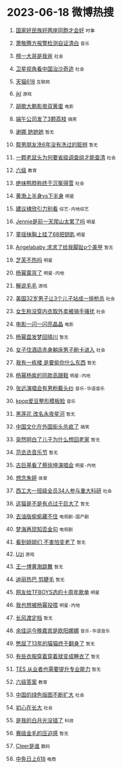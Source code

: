 # 2023-06-18 微博热搜 
1. [国家好民族好两岸同胞才会好](https://m.weibo.cn/search?containerid=100103type%3D1%26t%3D10%26q%3D%23%E5%9B%BD%E5%AE%B6%E5%A5%BD%E6%B0%91%E6%97%8F%E5%A5%BD%E4%B8%A4%E5%B2%B8%E5%90%8C%E8%83%9E%E6%89%8D%E4%BC%9A%E5%A5%BD%23&stream_entry_id=51&isnewpage=1&extparam=seat%3D1%26pos%3D0%26c_type%3D51%26filter_type%3Drealtimehot%26stream_entry_id%3D51%26dgr%3D0%26cate%3D10103%26display_time%3D1687019287%26pre_seqid%3D168701928701103267623&luicode=10000011&lfid=106003type%3D25%26t%3D3%26disable_hot%3D1%26filter_type%3Drealtimehot) `时事` 

2. [萧敬腾方报警检测自证清白](https://m.weibo.cn/search?containerid=100103type%3D1%26t%3D10%26q%3D%23%E8%90%A7%E6%95%AC%E8%85%BE%E6%96%B9%E6%8A%A5%E8%AD%A6%E6%A3%80%E6%B5%8B%E8%87%AA%E8%AF%81%E6%B8%85%E7%99%BD%23&stream_entry_id=31&isnewpage=1&extparam=seat%3D1%26pos%3D0%26realpos%3D1%26filter_type%3Drealtimehot%26band_rank%3D1%26lcate%3D5001%26c_type%3D31%26q%3D%2523%25E8%2590%25A7%25E6%2595%25AC%25E8%2585%25BE%25E6%2596%25B9%25E6%258A%25A5%25E8%25AD%25A6%25E6%25A3%2580%25E6%25B5%258B%25E8%2587%25AA%25E8%25AF%2581%25E6%25B8%2585%25E7%2599%25BD%2523%26flag%3D2%26dgr%3D0%26cate%3D5001%26stream_entry_id%3D31%26display_time%3D1687019287%26pre_seqid%3D168701928701103267623&luicode=10000011&lfid=106003type%3D25%26t%3D3%26disable_hot%3D1%26filter_type%3Drealtimehot) `音乐` 

3. [榜一大哥是我爸](https://m.weibo.cn/search?containerid=100103type%3D1%26t%3D10%26q%3D%23%E6%A6%9C%E4%B8%80%E5%A4%A7%E5%93%A5%E6%98%AF%E6%88%91%E7%88%B8%23&stream_entry_id=31&isnewpage=1&extparam=seat%3D1%26pos%3D1%26realpos%3D2%26filter_type%3Drealtimehot%26band_rank%3D2%26lcate%3D5001%26c_type%3D31%26q%3D%2523%25E6%25A6%259C%25E4%25B8%2580%25E5%25A4%25A7%25E5%2593%25A5%25E6%2598%25AF%25E6%2588%2591%25E7%2588%25B8%2523%26flag%3D2%26dgr%3D0%26cate%3D5001%26stream_entry_id%3D31%26display_time%3D1687019287%26pre_seqid%3D168701928701103267623&luicode=10000011&lfid=106003type%3D25%26t%3D3%26disable_hot%3D1%26filter_type%3Drealtimehot) `社会` 

4. [卫星视角看中国治沙奇迹](https://m.weibo.cn/search?containerid=100103type%3D1%26t%3D10%26q%3D%23%E5%8D%AB%E6%98%9F%E8%A7%86%E8%A7%92%E7%9C%8B%E4%B8%AD%E5%9B%BD%E6%B2%BB%E6%B2%99%E5%A5%87%E8%BF%B9%23&stream_entry_id=31&isnewpage=1&extparam=seat%3D1%26pos%3D2%26realpos%3D3%26filter_type%3Drealtimehot%26band_rank%3D3%26lcate%3D5001%26c_type%3D31%26q%3D%2523%25E5%258D%25AB%25E6%2598%259F%25E8%25A7%2586%25E8%25A7%2592%25E7%259C%258B%25E4%25B8%25AD%25E5%259B%25BD%25E6%25B2%25BB%25E6%25B2%2599%25E5%25A5%2587%25E8%25BF%25B9%2523%26flag%3D1%26dgr%3D0%26cate%3D5001%26stream_entry_id%3D31%26display_time%3D1687019287%26pre_seqid%3D168701928701103267623&luicode=10000011&lfid=106003type%3D25%26t%3D3%26disable_hot%3D1%26filter_type%3Drealtimehot) `社会` 

5. [天猫618](https://m.weibo.cn/search?containerid=100103type%3D1%26t%3D10%26q%3D%23%E5%A4%A9%E7%8C%AB618%23&stream_entry_id=31&isnewpage=1&extparam=seat%3D1%26pos%3D3%26filter_type%3Drealtimehot%26band_rank%3D4%26lcate%3D5001%26dgr%3D0%26is_ad_pos%3D1%26c_type%3D31%26topic_ad%3D1%26q%3D%2523%25E5%25A4%25A9%25E7%258C%25AB618%2523%26stream_entry_id%3D31%26cate%3D5001%26adid%3D193060%26display_time%3D1687019287%26pre_seqid%3D168701928701103267623&luicode=10000011&lfid=106003type%3D25%26t%3D3%26disable_hot%3D1%26filter_type%3Drealtimehot) `互联网` 

6. [jkl](https://m.weibo.cn/search?containerid=100103type%3D1%26t%3D10%26q%3Djkl&stream_entry_id=31&isnewpage=1&extparam=seat%3D1%26pos%3D4%26realpos%3D4%26filter_type%3Drealtimehot%26band_rank%3D4%26lcate%3D5001%26c_type%3D31%26q%3Djkl%26flag%3D1%26dgr%3D0%26cate%3D5001%26stream_entry_id%3D31%26display_time%3D1687019287%26pre_seqid%3D168701928701103267623&luicode=10000011&lfid=106003type%3D25%26t%3D3%26disable_hot%3D1%26filter_type%3Drealtimehot) `游戏` 

7. [胡歌大鹏影帝双黄蛋](https://m.weibo.cn/search?containerid=100103type%3D1%26t%3D10%26q%3D%23%E8%83%A1%E6%AD%8C%E5%A4%A7%E9%B9%8F%E5%BD%B1%E5%B8%9D%E5%8F%8C%E9%BB%84%E8%9B%8B%23&stream_entry_id=31&isnewpage=1&extparam=seat%3D1%26pos%3D5%26realpos%3D5%26filter_type%3Drealtimehot%26band_rank%3D5%26lcate%3D5001%26c_type%3D31%26q%3D%2523%25E8%2583%25A1%25E6%25AD%258C%25E5%25A4%25A7%25E9%25B9%258F%25E5%25BD%25B1%25E5%25B8%259D%25E5%258F%258C%25E9%25BB%2584%25E8%259B%258B%2523%26flag%3D0%26dgr%3D0%26cate%3D5001%26stream_entry_id%3D31%26display_time%3D1687019287%26pre_seqid%3D168701928701103267623&luicode=10000011&lfid=106003type%3D25%26t%3D3%26disable_hot%3D1%26filter_type%3Drealtimehot) `电影` 

8. [端午公司发了3颗荔枝](https://m.weibo.cn/search?containerid=100103type%3D1%26t%3D10%26q%3D%23%E7%AB%AF%E5%8D%88%E5%85%AC%E5%8F%B8%E5%8F%91%E4%BA%863%E9%A2%97%E8%8D%94%E6%9E%9D%23&stream_entry_id=31&isnewpage=1&extparam=seat%3D1%26pos%3D6%26realpos%3D6%26filter_type%3Drealtimehot%26band_rank%3D6%26lcate%3D5001%26c_type%3D31%26q%3D%2523%25E7%25AB%25AF%25E5%258D%2588%25E5%2585%25AC%25E5%258F%25B8%25E5%258F%2591%25E4%25BA%25863%25E9%25A2%2597%25E8%258D%2594%25E6%259E%259D%2523%26flag%3D2%26dgr%3D0%26cate%3D5001%26stream_entry_id%3D31%26display_time%3D1687019287%26pre_seqid%3D168701928701103267623&luicode=10000011&lfid=106003type%3D25%26t%3D3%26disable_hot%3D1%26filter_type%3Drealtimehot) `搞笑` 

9. [谢娜 她她她](https://m.weibo.cn/search?containerid=100103type%3D1%26t%3D10%26q%3D%E8%B0%A2%E5%A8%9C+%E5%A5%B9%E5%A5%B9%E5%A5%B9&stream_entry_id=31&isnewpage=1&extparam=seat%3D1%26pos%3D7%26realpos%3D7%26filter_type%3Drealtimehot%26band_rank%3D7%26lcate%3D5001%26c_type%3D31%26q%3D%25E8%25B0%25A2%25E5%25A8%259C%2520%25E5%25A5%25B9%25E5%25A5%25B9%25E5%25A5%25B9%26flag%3D0%26dgr%3D0%26cate%3D5001%26stream_entry_id%3D31%26display_time%3D1687019287%26pre_seqid%3D168701928701103267623&luicode=10000011&lfid=106003type%3D25%26t%3D3%26disable_hot%3D1%26filter_type%3Drealtimehot) `暂无` 

10. [帮男朋友洗6年没有洗过的脏辫](https://m.weibo.cn/search?containerid=100103type%3D1%26t%3D10%26q%3D%E5%B8%AE%E7%94%B7%E6%9C%8B%E5%8F%8B%E6%B4%976%E5%B9%B4%E6%B2%A1%E6%9C%89%E6%B4%97%E8%BF%87%E7%9A%84%E8%84%8F%E8%BE%AB&stream_entry_id=31&isnewpage=1&extparam=seat%3D1%26pos%3D8%26realpos%3D8%26filter_type%3Drealtimehot%26band_rank%3D8%26lcate%3D5001%26c_type%3D31%26q%3D%25E5%25B8%25AE%25E7%2594%25B7%25E6%259C%258B%25E5%258F%258B%25E6%25B4%25976%25E5%25B9%25B4%25E6%25B2%25A1%25E6%259C%2589%25E6%25B4%2597%25E8%25BF%2587%25E7%259A%2584%25E8%2584%258F%25E8%25BE%25AB%26flag%3D0%26dgr%3D0%26cate%3D5001%26stream_entry_id%3D31%26display_time%3D1687019287%26pre_seqid%3D168701928701103267623&luicode=10000011&lfid=106003type%3D25%26t%3D3%26disable_hot%3D1%26filter_type%3Drealtimehot) `暂无` 

11. [一颗老鼠头为何要省级调查组才能查清](https://m.weibo.cn/search?containerid=100103type%3D1%26t%3D10%26q%3D%23%E4%B8%80%E9%A2%97%E8%80%81%E9%BC%A0%E5%A4%B4%E4%B8%BA%E4%BD%95%E8%A6%81%E7%9C%81%E7%BA%A7%E8%B0%83%E6%9F%A5%E7%BB%84%E6%89%8D%E8%83%BD%E6%9F%A5%E6%B8%85%23&stream_entry_id=31&isnewpage=1&extparam=seat%3D1%26pos%3D9%26realpos%3D9%26filter_type%3Drealtimehot%26band_rank%3D9%26lcate%3D5001%26c_type%3D31%26q%3D%2523%25E4%25B8%2580%25E9%25A2%2597%25E8%2580%2581%25E9%25BC%25A0%25E5%25A4%25B4%25E4%25B8%25BA%25E4%25BD%2595%25E8%25A6%2581%25E7%259C%2581%25E7%25BA%25A7%25E8%25B0%2583%25E6%259F%25A5%25E7%25BB%2584%25E6%2589%258D%25E8%2583%25BD%25E6%259F%25A5%25E6%25B8%2585%2523%26flag%3D0%26dgr%3D0%26cate%3D5001%26stream_entry_id%3D31%26display_time%3D1687019287%26pre_seqid%3D168701928701103267623&luicode=10000011&lfid=106003type%3D25%26t%3D3%26disable_hot%3D1%26filter_type%3Drealtimehot) `社会` 

12. [六级](https://m.weibo.cn/search?containerid=100103type%3D1%26t%3D10%26q%3D%E5%85%AD%E7%BA%A7&stream_entry_id=31&isnewpage=1&extparam=seat%3D1%26pos%3D10%26realpos%3D10%26filter_type%3Drealtimehot%26band_rank%3D10%26lcate%3D5001%26c_type%3D31%26q%3D%25E5%2585%25AD%25E7%25BA%25A7%26flag%3D16%26dgr%3D0%26cate%3D5001%26stream_entry_id%3D31%26display_time%3D1687019287%26pre_seqid%3D168701928701103267623&luicode=10000011&lfid=106003type%3D25%26t%3D3%26disable_hot%3D1%26filter_type%3Drealtimehot) `教育` 

13. [绝味鸭脖称终于沉冤得雪](https://m.weibo.cn/search?containerid=100103type%3D1%26t%3D10%26q%3D%23%E7%BB%9D%E5%91%B3%E9%B8%AD%E8%84%96%E7%A7%B0%E7%BB%88%E4%BA%8E%E6%B2%89%E5%86%A4%E5%BE%97%E9%9B%AA%23&stream_entry_id=31&isnewpage=1&extparam=seat%3D1%26pos%3D11%26realpos%3D11%26filter_type%3Drealtimehot%26band_rank%3D11%26lcate%3D5001%26c_type%3D31%26q%3D%2523%25E7%25BB%259D%25E5%2591%25B3%25E9%25B8%25AD%25E8%2584%2596%25E7%25A7%25B0%25E7%25BB%2588%25E4%25BA%258E%25E6%25B2%2589%25E5%2586%25A4%25E5%25BE%2597%25E9%259B%25AA%2523%26flag%3D0%26dgr%3D0%26cate%3D5001%26stream_entry_id%3D31%26display_time%3D1687019287%26pre_seqid%3D168701928701103267623&luicode=10000011&lfid=106003type%3D25%26t%3D3%26disable_hot%3D1%26filter_type%3Drealtimehot) `社会` 

14. [黄渤上半身vs下半身](https://m.weibo.cn/search?containerid=100103type%3D1%26t%3D10%26q%3D%23%E9%BB%84%E6%B8%A4%E4%B8%8A%E5%8D%8A%E8%BA%ABvs%E4%B8%8B%E5%8D%8A%E8%BA%AB%23&stream_entry_id=31&isnewpage=1&extparam=seat%3D1%26pos%3D12%26realpos%3D12%26filter_type%3Drealtimehot%26band_rank%3D12%26lcate%3D5001%26c_type%3D31%26q%3D%2523%25E9%25BB%2584%25E6%25B8%25A4%25E4%25B8%258A%25E5%258D%258A%25E8%25BA%25ABvs%25E4%25B8%258B%25E5%258D%258A%25E8%25BA%25AB%2523%26flag%3D0%26dgr%3D0%26cate%3D5001%26stream_entry_id%3D31%26display_time%3D1687019287%26pre_seqid%3D168701928701103267623&luicode=10000011&lfid=106003type%3D25%26t%3D3%26disable_hot%3D1%26filter_type%3Drealtimehot) `明星` 

15. [建议棣欣引力别看](https://m.weibo.cn/search?containerid=100103type%3D1%26t%3D10%26q%3D%23%E5%BB%BA%E8%AE%AE%E6%A3%A3%E6%AC%A3%E5%BC%95%E5%8A%9B%E5%88%AB%E7%9C%8B%23&stream_entry_id=31&isnewpage=1&extparam=seat%3D1%26pos%3D13%26realpos%3D13%26filter_type%3Drealtimehot%26band_rank%3D13%26lcate%3D5001%26c_type%3D31%26q%3D%2523%25E5%25BB%25BA%25E8%25AE%25AE%25E6%25A3%25A3%25E6%25AC%25A3%25E5%25BC%2595%25E5%258A%259B%25E5%2588%25AB%25E7%259C%258B%2523%26flag%3D0%26dgr%3D0%26cate%3D5001%26stream_entry_id%3D31%26display_time%3D1687019287%26pre_seqid%3D168701928701103267623&luicode=10000011&lfid=106003type%3D25%26t%3D3%26disable_hot%3D1%26filter_type%3Drealtimehot) `综艺-内地综艺` 

16. [Jennie是前一天爬山太累了吗](https://m.weibo.cn/search?containerid=100103type%3D1%26t%3D10%26q%3D%23Jennie%E6%98%AF%E5%89%8D%E4%B8%80%E5%A4%A9%E7%88%AC%E5%B1%B1%E5%A4%AA%E7%B4%AF%E4%BA%86%E5%90%97%23&stream_entry_id=31&isnewpage=1&extparam=seat%3D1%26pos%3D14%26realpos%3D14%26filter_type%3Drealtimehot%26band_rank%3D14%26lcate%3D5001%26c_type%3D31%26q%3D%2523Jennie%25E6%2598%25AF%25E5%2589%258D%25E4%25B8%2580%25E5%25A4%25A9%25E7%2588%25AC%25E5%25B1%25B1%25E5%25A4%25AA%25E7%25B4%25AF%25E4%25BA%2586%25E5%2590%2597%2523%26flag%3D0%26dgr%3D0%26cate%3D5001%26stream_entry_id%3D31%26display_time%3D1687019287%26pre_seqid%3D168701928701103267623&luicode=10000011&lfid=106003type%3D25%26t%3D3%26disable_hot%3D1%26filter_type%3Drealtimehot) `明星` 

17. [童瑶抹胸上挂了68把钥匙](https://m.weibo.cn/search?containerid=100103type%3D1%26t%3D10%26q%3D%23%E7%AB%A5%E7%91%B6%E6%8A%B9%E8%83%B8%E4%B8%8A%E6%8C%82%E4%BA%8668%E6%8A%8A%E9%92%A5%E5%8C%99%23&stream_entry_id=31&isnewpage=1&extparam=seat%3D1%26pos%3D15%26realpos%3D15%26filter_type%3Drealtimehot%26band_rank%3D15%26lcate%3D5001%26c_type%3D31%26q%3D%2523%25E7%25AB%25A5%25E7%2591%25B6%25E6%258A%25B9%25E8%2583%25B8%25E4%25B8%258A%25E6%258C%2582%25E4%25BA%258668%25E6%258A%258A%25E9%2592%25A5%25E5%258C%2599%2523%26flag%3D0%26dgr%3D0%26cate%3D5001%26stream_entry_id%3D31%26display_time%3D1687019287%26pre_seqid%3D168701928701103267623&luicode=10000011&lfid=106003type%3D25%26t%3D3%26disable_hot%3D1%26filter_type%3Drealtimehot) `明星` 

18. [Angelababy 求求了给我脚趾p个美甲](https://m.weibo.cn/search?containerid=100103type%3D1%26t%3D10%26q%3DAngelababy+%E6%B1%82%E6%B1%82%E4%BA%86%E7%BB%99%E6%88%91%E8%84%9A%E8%B6%BEp%E4%B8%AA%E7%BE%8E%E7%94%B2&stream_entry_id=31&isnewpage=1&extparam=seat%3D1%26pos%3D16%26realpos%3D16%26filter_type%3Drealtimehot%26band_rank%3D16%26lcate%3D5001%26c_type%3D31%26q%3DAngelababy%2520%25E6%25B1%2582%25E6%25B1%2582%25E4%25BA%2586%25E7%25BB%2599%25E6%2588%2591%25E8%2584%259A%25E8%25B6%25BEp%25E4%25B8%25AA%25E7%25BE%258E%25E7%2594%25B2%26flag%3D0%26dgr%3D0%26cate%3D5001%26stream_entry_id%3D31%26display_time%3D1687019287%26pre_seqid%3D168701928701103267623&luicode=10000011&lfid=106003type%3D25%26t%3D3%26disable_hot%3D1%26filter_type%3Drealtimehot) `暂无` 

19. [芝芙不热吗](https://m.weibo.cn/search?containerid=100103type%3D1%26t%3D10%26q%3D%23%E8%8A%9D%E8%8A%99%E4%B8%8D%E7%83%AD%E5%90%97%23&stream_entry_id=31&isnewpage=1&extparam=seat%3D1%26pos%3D17%26realpos%3D17%26filter_type%3Drealtimehot%26band_rank%3D17%26lcate%3D5001%26c_type%3D31%26q%3D%2523%25E8%258A%259D%25E8%258A%2599%25E4%25B8%258D%25E7%2583%25AD%25E5%2590%2597%2523%26flag%3D1%26dgr%3D0%26cate%3D5001%26stream_entry_id%3D31%26display_time%3D1687019287%26pre_seqid%3D168701928701103267623&luicode=10000011&lfid=106003type%3D25%26t%3D3%26disable_hot%3D1%26filter_type%3Drealtimehot) `明星` 

20. [杨幂露背了](https://m.weibo.cn/search?containerid=100103type%3D1%26t%3D10%26q%3D%23%E6%9D%A8%E5%B9%82%E9%9C%B2%E8%83%8C%E4%BA%86%23&stream_entry_id=31&isnewpage=1&extparam=seat%3D1%26pos%3D18%26realpos%3D18%26filter_type%3Drealtimehot%26band_rank%3D18%26lcate%3D5001%26c_type%3D31%26q%3D%2523%25E6%259D%25A8%25E5%25B9%2582%25E9%259C%25B2%25E8%2583%258C%25E4%25BA%2586%2523%26flag%3D0%26dgr%3D0%26cate%3D5001%26stream_entry_id%3D31%26display_time%3D1687019287%26pre_seqid%3D168701928701103267623&luicode=10000011&lfid=106003type%3D25%26t%3D3%26disable_hot%3D1%26filter_type%3Drealtimehot) `明星-内地` 

21. [解说毛毛](https://m.weibo.cn/search?containerid=100103type%3D1%26t%3D10%26q%3D%E8%A7%A3%E8%AF%B4%E6%AF%9B%E6%AF%9B&stream_entry_id=31&isnewpage=1&extparam=seat%3D1%26pos%3D19%26realpos%3D19%26filter_type%3Drealtimehot%26band_rank%3D19%26lcate%3D5001%26c_type%3D31%26q%3D%25E8%25A7%25A3%25E8%25AF%25B4%25E6%25AF%259B%25E6%25AF%259B%26flag%3D0%26dgr%3D0%26cate%3D5001%26stream_entry_id%3D31%26display_time%3D1687019287%26pre_seqid%3D168701928701103267623&luicode=10000011&lfid=106003type%3D25%26t%3D3%26disable_hot%3D1%26filter_type%3Drealtimehot) `游戏` 

22. [美国32岁男子让3个儿子站成一排枪杀](https://m.weibo.cn/search?containerid=100103type%3D1%26t%3D10%26q%3D%23%E7%BE%8E%E5%9B%BD32%E5%B2%81%E7%94%B7%E5%AD%90%E8%AE%A93%E4%B8%AA%E5%84%BF%E5%AD%90%E7%AB%99%E6%88%90%E4%B8%80%E6%8E%92%E6%9E%AA%E6%9D%80%23&stream_entry_id=31&isnewpage=1&extparam=seat%3D1%26pos%3D20%26realpos%3D20%26filter_type%3Drealtimehot%26band_rank%3D20%26lcate%3D5001%26c_type%3D31%26q%3D%2523%25E7%25BE%258E%25E5%259B%25BD32%25E5%25B2%2581%25E7%2594%25B7%25E5%25AD%2590%25E8%25AE%25A93%25E4%25B8%25AA%25E5%2584%25BF%25E5%25AD%2590%25E7%25AB%2599%25E6%2588%2590%25E4%25B8%2580%25E6%258E%2592%25E6%259E%25AA%25E6%259D%2580%2523%26flag%3D0%26dgr%3D0%26cate%3D5001%26stream_entry_id%3D31%26display_time%3D1687019287%26pre_seqid%3D168701928701103267623&luicode=10000011&lfid=106003type%3D25%26t%3D3%26disable_hot%3D1%26filter_type%3Drealtimehot) `社会` 

23. [女生称没穿内衣取外卖被骑手骚扰](https://m.weibo.cn/search?containerid=100103type%3D1%26t%3D10%26q%3D%23%E5%A5%B3%E7%94%9F%E7%A7%B0%E6%B2%A1%E7%A9%BF%E5%86%85%E8%A1%A3%E5%8F%96%E5%A4%96%E5%8D%96%E8%A2%AB%E9%AA%91%E6%89%8B%E9%AA%9A%E6%89%B0%23&stream_entry_id=31&isnewpage=1&extparam=seat%3D1%26pos%3D21%26realpos%3D21%26filter_type%3Drealtimehot%26band_rank%3D21%26lcate%3D5001%26c_type%3D31%26q%3D%2523%25E5%25A5%25B3%25E7%2594%259F%25E7%25A7%25B0%25E6%25B2%25A1%25E7%25A9%25BF%25E5%2586%2585%25E8%25A1%25A3%25E5%258F%2596%25E5%25A4%2596%25E5%258D%2596%25E8%25A2%25AB%25E9%25AA%2591%25E6%2589%258B%25E9%25AA%259A%25E6%2589%25B0%2523%26flag%3D0%26dgr%3D0%26cate%3D5001%26stream_entry_id%3D31%26display_time%3D1687019287%26pre_seqid%3D168701928701103267623&luicode=10000011&lfid=106003type%3D25%26t%3D3%26disable_hot%3D1%26filter_type%3Drealtimehot) `社会` 

24. [电影一闪一闪亮晶晶](https://m.weibo.cn/search?containerid=100103type%3D1%26t%3D10%26q%3D%23%E7%94%B5%E5%BD%B1%E4%B8%80%E9%97%AA%E4%B8%80%E9%97%AA%E4%BA%AE%E6%99%B6%E6%99%B6%23&stream_entry_id=31&isnewpage=1&extparam=seat%3D1%26pos%3D22%26realpos%3D22%26filter_type%3Drealtimehot%26band_rank%3D22%26lcate%3D5001%26c_type%3D31%26q%3D%2523%25E7%2594%25B5%25E5%25BD%25B1%25E4%25B8%2580%25E9%2597%25AA%25E4%25B8%2580%25E9%2597%25AA%25E4%25BA%25AE%25E6%2599%25B6%25E6%2599%25B6%2523%26flag%3D1%26dgr%3D0%26cate%3D5001%26stream_entry_id%3D31%26display_time%3D1687019287%26pre_seqid%3D168701928701103267623&luicode=10000011&lfid=106003type%3D25%26t%3D3%26disable_hot%3D1%26filter_type%3Drealtimehot) `电影` 

25. [杨幂盘发梦回晴川](https://m.weibo.cn/search?containerid=100103type%3D1%26t%3D10%26q%3D%E6%9D%A8%E5%B9%82%E7%9B%98%E5%8F%91%E6%A2%A6%E5%9B%9E%E6%99%B4%E5%B7%9D&stream_entry_id=31&isnewpage=1&extparam=seat%3D1%26pos%3D23%26realpos%3D23%26filter_type%3Drealtimehot%26band_rank%3D23%26lcate%3D5001%26c_type%3D31%26q%3D%25E6%259D%25A8%25E5%25B9%2582%25E7%259B%2598%25E5%258F%2591%25E6%25A2%25A6%25E5%259B%259E%25E6%2599%25B4%25E5%25B7%259D%26flag%3D0%26dgr%3D0%26cate%3D5001%26stream_entry_id%3D31%26display_time%3D1687019287%26pre_seqid%3D168701928701103267623&luicode=10000011&lfid=106003type%3D25%26t%3D3%26disable_hot%3D1%26filter_type%3Drealtimehot) `暂无` 

26. [女子住酒店赤身躺床男子刷卡进入](https://m.weibo.cn/search?containerid=100103type%3D1%26t%3D10%26q%3D%23%E5%A5%B3%E5%AD%90%E4%BD%8F%E9%85%92%E5%BA%97%E8%B5%A4%E8%BA%AB%E8%BA%BA%E5%BA%8A%E7%94%B7%E5%AD%90%E5%88%B7%E5%8D%A1%E8%BF%9B%E5%85%A5%23&stream_entry_id=31&isnewpage=1&extparam=seat%3D1%26pos%3D24%26realpos%3D24%26filter_type%3Drealtimehot%26band_rank%3D24%26lcate%3D5001%26c_type%3D31%26q%3D%2523%25E5%25A5%25B3%25E5%25AD%2590%25E4%25BD%258F%25E9%2585%2592%25E5%25BA%2597%25E8%25B5%25A4%25E8%25BA%25AB%25E8%25BA%25BA%25E5%25BA%258A%25E7%2594%25B7%25E5%25AD%2590%25E5%2588%25B7%25E5%258D%25A1%25E8%25BF%259B%25E5%2585%25A5%2523%26flag%3D0%26dgr%3D0%26cate%3D5001%26stream_entry_id%3D31%26display_time%3D1687019287%26pre_seqid%3D168701928701103267623&luicode=10000011&lfid=106003type%3D25%26t%3D3%26disable_hot%3D1%26filter_type%3Drealtimehot) `社会` 

27. [我有一栋楼 是要偷你什么东西](https://m.weibo.cn/search?containerid=100103type%3D1%26t%3D10%26q%3D%E6%88%91%E6%9C%89%E4%B8%80%E6%A0%8B%E6%A5%BC+%E6%98%AF%E8%A6%81%E5%81%B7%E4%BD%A0%E4%BB%80%E4%B9%88%E4%B8%9C%E8%A5%BF&stream_entry_id=31&isnewpage=1&extparam=seat%3D1%26pos%3D25%26realpos%3D25%26filter_type%3Drealtimehot%26band_rank%3D25%26lcate%3D5001%26c_type%3D31%26q%3D%25E6%2588%2591%25E6%259C%2589%25E4%25B8%2580%25E6%25A0%258B%25E6%25A5%25BC%2520%25E6%2598%25AF%25E8%25A6%2581%25E5%2581%25B7%25E4%25BD%25A0%25E4%25BB%2580%25E4%25B9%2588%25E4%25B8%259C%25E8%25A5%25BF%26flag%3D0%26dgr%3D0%26cate%3D5001%26stream_entry_id%3D31%26display_time%3D1687019287%26pre_seqid%3D168701928701103267623&luicode=10000011&lfid=106003type%3D25%26t%3D3%26disable_hot%3D1%26filter_type%3Drealtimehot) `暂无` 

28. [杨幂杨紫的同款高跟鞋](https://m.weibo.cn/search?containerid=100103type%3D1%26t%3D10%26q%3D%23%E6%9D%A8%E5%B9%82%E6%9D%A8%E7%B4%AB%E7%9A%84%E5%90%8C%E6%AC%BE%E9%AB%98%E8%B7%9F%E9%9E%8B%23&stream_entry_id=31&isnewpage=1&extparam=seat%3D1%26pos%3D26%26realpos%3D26%26filter_type%3Drealtimehot%26band_rank%3D26%26lcate%3D5001%26c_type%3D31%26q%3D%2523%25E6%259D%25A8%25E5%25B9%2582%25E6%259D%25A8%25E7%25B4%25AB%25E7%259A%2584%25E5%2590%258C%25E6%25AC%25BE%25E9%25AB%2598%25E8%25B7%259F%25E9%259E%258B%2523%26flag%3D1%26dgr%3D0%26cate%3D5001%26stream_entry_id%3D31%26display_time%3D1687019287%26pre_seqid%3D168701928701103267623&luicode=10000011&lfid=106003type%3D25%26t%3D3%26disable_hot%3D1%26filter_type%3Drealtimehot) `明星-内地` 

29. [张远演唱会有男粉戴头纱](https://m.weibo.cn/search?containerid=100103type%3D1%26t%3D10%26q%3D%23%E5%BC%A0%E8%BF%9C%E6%BC%94%E5%94%B1%E4%BC%9A%E6%9C%89%E7%94%B7%E7%B2%89%E6%88%B4%E5%A4%B4%E7%BA%B1%23&stream_entry_id=31&isnewpage=1&extparam=seat%3D1%26pos%3D27%26realpos%3D27%26filter_type%3Drealtimehot%26band_rank%3D27%26lcate%3D5001%26c_type%3D31%26q%3D%2523%25E5%25BC%25A0%25E8%25BF%259C%25E6%25BC%2594%25E5%2594%25B1%25E4%25BC%259A%25E6%259C%2589%25E7%2594%25B7%25E7%25B2%2589%25E6%2588%25B4%25E5%25A4%25B4%25E7%25BA%25B1%2523%26flag%3D1%26dgr%3D0%26cate%3D5001%26stream_entry_id%3D31%26display_time%3D1687019287%26pre_seqid%3D168701928701103267623&luicode=10000011&lfid=106003type%3D25%26t%3D3%26disable_hot%3D1%26filter_type%3Drealtimehot) `音乐-华语音乐` 

30. [kpop爱豆整形模板脸](https://m.weibo.cn/search?containerid=100103type%3D1%26t%3D10%26q%3D%23kpop%E7%88%B1%E8%B1%86%E6%95%B4%E5%BD%A2%E6%A8%A1%E6%9D%BF%E8%84%B8%23&stream_entry_id=31&isnewpage=1&extparam=seat%3D1%26pos%3D28%26realpos%3D28%26filter_type%3Drealtimehot%26band_rank%3D28%26lcate%3D5001%26c_type%3D31%26q%3D%2523kpop%25E7%2588%25B1%25E8%25B1%2586%25E6%2595%25B4%25E5%25BD%25A2%25E6%25A8%25A1%25E6%259D%25BF%25E8%2584%25B8%2523%26flag%3D1%26dgr%3D0%26cate%3D5001%26stream_entry_id%3D31%26display_time%3D1687019287%26pre_seqid%3D168701928701103267623&luicode=10000011&lfid=106003type%3D25%26t%3D3%26disable_hot%3D1%26filter_type%3Drealtimehot) `音乐` 

31. [黑莲花 改名永夜星河](https://m.weibo.cn/search?containerid=100103type%3D1%26t%3D10%26q%3D%E9%BB%91%E8%8E%B2%E8%8A%B1+%E6%94%B9%E5%90%8D%E6%B0%B8%E5%A4%9C%E6%98%9F%E6%B2%B3&stream_entry_id=31&isnewpage=1&extparam=seat%3D1%26pos%3D29%26realpos%3D29%26filter_type%3Drealtimehot%26band_rank%3D29%26lcate%3D5001%26c_type%3D31%26q%3D%25E9%25BB%2591%25E8%258E%25B2%25E8%258A%25B1%2520%25E6%2594%25B9%25E5%2590%258D%25E6%25B0%25B8%25E5%25A4%259C%25E6%2598%259F%25E6%25B2%25B3%26flag%3D0%26dgr%3D0%26cate%3D5001%26stream_entry_id%3D31%26display_time%3D1687019287%26pre_seqid%3D168701928701103267623&luicode=10000011&lfid=106003type%3D25%26t%3D3%26disable_hot%3D1%26filter_type%3Drealtimehot) `暂无` 

32. [中国文化在外国街头杀疯了](https://m.weibo.cn/search?containerid=100103type%3D1%26t%3D10%26q%3D%23%E4%B8%AD%E5%9B%BD%E6%96%87%E5%8C%96%E5%9C%A8%E5%A4%96%E5%9B%BD%E8%A1%97%E5%A4%B4%E6%9D%80%E7%96%AF%E4%BA%86%23&stream_entry_id=31&isnewpage=1&extparam=seat%3D1%26pos%3D30%26realpos%3D30%26filter_type%3Drealtimehot%26band_rank%3D30%26lcate%3D5001%26c_type%3D31%26q%3D%2523%25E4%25B8%25AD%25E5%259B%25BD%25E6%2596%2587%25E5%258C%2596%25E5%259C%25A8%25E5%25A4%2596%25E5%259B%25BD%25E8%25A1%2597%25E5%25A4%25B4%25E6%259D%2580%25E7%2596%25AF%25E4%25BA%2586%2523%26flag%3D0%26dgr%3D0%26cate%3D5001%26stream_entry_id%3D31%26display_time%3D1687019287%26pre_seqid%3D168701928701103267623&luicode=10000011&lfid=106003type%3D25%26t%3D3%26disable_hot%3D1%26filter_type%3Drealtimehot) `搞笑` 

33. [突然明白了儿子为什么想回老家](https://m.weibo.cn/search?containerid=100103type%3D1%26t%3D10%26q%3D%E7%AA%81%E7%84%B6%E6%98%8E%E7%99%BD%E4%BA%86%E5%84%BF%E5%AD%90%E4%B8%BA%E4%BB%80%E4%B9%88%E6%83%B3%E5%9B%9E%E8%80%81%E5%AE%B6&stream_entry_id=31&isnewpage=1&extparam=seat%3D1%26pos%3D31%26realpos%3D31%26filter_type%3Drealtimehot%26band_rank%3D31%26lcate%3D5001%26c_type%3D31%26q%3D%25E7%25AA%2581%25E7%2584%25B6%25E6%2598%258E%25E7%2599%25BD%25E4%25BA%2586%25E5%2584%25BF%25E5%25AD%2590%25E4%25B8%25BA%25E4%25BB%2580%25E4%25B9%2588%25E6%2583%25B3%25E5%259B%259E%25E8%2580%2581%25E5%25AE%25B6%26flag%3D1%26dgr%3D0%26cate%3D5001%26stream_entry_id%3D31%26display_time%3D1687019287%26pre_seqid%3D168701928701103267623&luicode=10000011&lfid=106003type%3D25%26t%3D3%26disable_hot%3D1%26filter_type%3Drealtimehot) `暂无` 

34. [范丞丞音乐节](https://m.weibo.cn/search?containerid=100103type%3D1%26t%3D10%26q%3D%E8%8C%83%E4%B8%9E%E4%B8%9E%E9%9F%B3%E4%B9%90%E8%8A%82&stream_entry_id=31&isnewpage=1&extparam=seat%3D1%26pos%3D32%26realpos%3D32%26filter_type%3Drealtimehot%26band_rank%3D32%26lcate%3D5001%26c_type%3D31%26q%3D%25E8%258C%2583%25E4%25B8%259E%25E4%25B8%259E%25E9%259F%25B3%25E4%25B9%2590%25E8%258A%2582%26flag%3D0%26dgr%3D0%26cate%3D5001%26stream_entry_id%3D31%26display_time%3D1687019287%26pre_seqid%3D168701928701103267623&luicode=10000011&lfid=106003type%3D25%26t%3D3%26disable_hot%3D1%26filter_type%3Drealtimehot) `暂无` 

35. [古巨基看了蔡徐坤演唱会](https://m.weibo.cn/search?containerid=100103type%3D1%26t%3D10%26q%3D%23%E5%8F%A4%E5%B7%A8%E5%9F%BA%E7%9C%8B%E4%BA%86%E8%94%A1%E5%BE%90%E5%9D%A4%E6%BC%94%E5%94%B1%E4%BC%9A%23&stream_entry_id=31&isnewpage=1&extparam=seat%3D1%26pos%3D33%26realpos%3D33%26filter_type%3Drealtimehot%26band_rank%3D33%26lcate%3D5001%26c_type%3D31%26q%3D%2523%25E5%258F%25A4%25E5%25B7%25A8%25E5%259F%25BA%25E7%259C%258B%25E4%25BA%2586%25E8%2594%25A1%25E5%25BE%2590%25E5%259D%25A4%25E6%25BC%2594%25E5%2594%25B1%25E4%25BC%259A%2523%26flag%3D0%26dgr%3D0%26cate%3D5001%26stream_entry_id%3D31%26display_time%3D1687019287%26pre_seqid%3D168701928701103267623&luicode=10000011&lfid=106003type%3D25%26t%3D3%26disable_hot%3D1%26filter_type%3Drealtimehot) `明星-内地` 

36. [想念朱婷](https://m.weibo.cn/search?containerid=100103type%3D1%26t%3D10%26q%3D%E6%83%B3%E5%BF%B5%E6%9C%B1%E5%A9%B7&stream_entry_id=31&isnewpage=1&extparam=seat%3D1%26pos%3D34%26realpos%3D34%26filter_type%3Drealtimehot%26band_rank%3D34%26lcate%3D5001%26c_type%3D31%26q%3D%25E6%2583%25B3%25E5%25BF%25B5%25E6%259C%25B1%25E5%25A9%25B7%26flag%3D1%26dgr%3D0%26cate%3D5001%26stream_entry_id%3D31%26display_time%3D1687019287%26pre_seqid%3D168701928701103267623&luicode=10000011&lfid=106003type%3D25%26t%3D3%26disable_hot%3D1%26filter_type%3Drealtimehot) `体育` 

37. [西工大一班级全员34人参与重大科研](https://m.weibo.cn/search?containerid=100103type%3D1%26t%3D10%26q%3D%23%E8%A5%BF%E5%B7%A5%E5%A4%A7%E4%B8%80%E7%8F%AD%E7%BA%A7%E5%85%A8%E5%91%9834%E4%BA%BA%E5%8F%82%E4%B8%8E%E9%87%8D%E5%A4%A7%E7%A7%91%E7%A0%94%23&stream_entry_id=31&isnewpage=1&extparam=seat%3D1%26pos%3D35%26realpos%3D35%26filter_type%3Drealtimehot%26band_rank%3D35%26lcate%3D5001%26c_type%3D31%26q%3D%2523%25E8%25A5%25BF%25E5%25B7%25A5%25E5%25A4%25A7%25E4%25B8%2580%25E7%258F%25AD%25E7%25BA%25A7%25E5%2585%25A8%25E5%2591%259834%25E4%25BA%25BA%25E5%258F%2582%25E4%25B8%258E%25E9%2587%258D%25E5%25A4%25A7%25E7%25A7%2591%25E7%25A0%2594%2523%26flag%3D1%26dgr%3D0%26cate%3D5001%26stream_entry_id%3D31%26display_time%3D1687019287%26pre_seqid%3D168701928701103267623&luicode=10000011&lfid=106003type%3D25%26t%3D3%26disable_hot%3D1%26filter_type%3Drealtimehot) `社会` 

38. [这猫是不是有点过于巨大了](https://m.weibo.cn/search?containerid=100103type%3D1%26t%3D10%26q%3D%E8%BF%99%E7%8C%AB%E6%98%AF%E4%B8%8D%E6%98%AF%E6%9C%89%E7%82%B9%E8%BF%87%E4%BA%8E%E5%B7%A8%E5%A4%A7%E4%BA%86&stream_entry_id=31&isnewpage=1&extparam=seat%3D1%26pos%3D36%26realpos%3D36%26filter_type%3Drealtimehot%26band_rank%3D36%26lcate%3D5001%26c_type%3D31%26q%3D%25E8%25BF%2599%25E7%258C%25AB%25E6%2598%25AF%25E4%25B8%258D%25E6%2598%25AF%25E6%259C%2589%25E7%2582%25B9%25E8%25BF%2587%25E4%25BA%258E%25E5%25B7%25A8%25E5%25A4%25A7%25E4%25BA%2586%26flag%3D1%26dgr%3D0%26cate%3D5001%26stream_entry_id%3D31%26display_time%3D1687019287%26pre_seqid%3D168701928701103267623&luicode=10000011&lfid=106003type%3D25%26t%3D3%26disable_hot%3D1%26filter_type%3Drealtimehot) `暂无` 

39. [去油版偷偷藏不住](https://m.weibo.cn/search?containerid=100103type%3D1%26t%3D10%26q%3D%23%E5%8E%BB%E6%B2%B9%E7%89%88%E5%81%B7%E5%81%B7%E8%97%8F%E4%B8%8D%E4%BD%8F%23&stream_entry_id=31&isnewpage=1&extparam=seat%3D1%26pos%3D37%26realpos%3D37%26filter_type%3Drealtimehot%26band_rank%3D37%26lcate%3D5001%26c_type%3D31%26q%3D%2523%25E5%258E%25BB%25E6%25B2%25B9%25E7%2589%2588%25E5%2581%25B7%25E5%2581%25B7%25E8%2597%258F%25E4%25B8%258D%25E4%25BD%258F%2523%26flag%3D0%26dgr%3D0%26cate%3D5001%26stream_entry_id%3D31%26display_time%3D1687019287%26pre_seqid%3D168701928701103267623&luicode=10000011&lfid=106003type%3D25%26t%3D3%26disable_hot%3D1%26filter_type%3Drealtimehot) `电视剧-国产剧` 

40. [梦海再现知否金句](https://m.weibo.cn/search?containerid=100103type%3D1%26t%3D10%26q%3D%23%E6%A2%A6%E6%B5%B7%E5%86%8D%E7%8E%B0%E7%9F%A5%E5%90%A6%E9%87%91%E5%8F%A5%23&stream_entry_id=31&isnewpage=1&extparam=seat%3D1%26pos%3D38%26realpos%3D38%26filter_type%3Drealtimehot%26band_rank%3D38%26lcate%3D5001%26c_type%3D31%26q%3D%2523%25E6%25A2%25A6%25E6%25B5%25B7%25E5%2586%258D%25E7%258E%25B0%25E7%259F%25A5%25E5%2590%25A6%25E9%2587%2591%25E5%258F%25A5%2523%26flag%3D0%26dgr%3D0%26cate%3D5001%26stream_entry_id%3D31%26display_time%3D1687019287%26pre_seqid%3D168701928701103267623&luicode=10000011&lfid=106003type%3D25%26t%3D3%26disable_hot%3D1%26filter_type%3Drealtimehot) `电视剧` 

41. [看到姐姐们 不害怕变老了](https://m.weibo.cn/search?containerid=100103type%3D1%26t%3D10%26q%3D%E7%9C%8B%E5%88%B0%E5%A7%90%E5%A7%90%E4%BB%AC+%E4%B8%8D%E5%AE%B3%E6%80%95%E5%8F%98%E8%80%81%E4%BA%86&stream_entry_id=31&isnewpage=1&extparam=seat%3D1%26pos%3D39%26realpos%3D39%26filter_type%3Drealtimehot%26band_rank%3D39%26lcate%3D5001%26c_type%3D31%26q%3D%25E7%259C%258B%25E5%2588%25B0%25E5%25A7%2590%25E5%25A7%2590%25E4%25BB%25AC%2520%25E4%25B8%258D%25E5%25AE%25B3%25E6%2580%2595%25E5%258F%2598%25E8%2580%2581%25E4%25BA%2586%26flag%3D1%26dgr%3D0%26cate%3D5001%26stream_entry_id%3D31%26display_time%3D1687019287%26pre_seqid%3D168701928701103267623&luicode=10000011&lfid=106003type%3D25%26t%3D3%26disable_hot%3D1%26filter_type%3Drealtimehot) `暂无` 

42. [Uzi](https://m.weibo.cn/search?containerid=100103type%3D1%26t%3D10%26q%3DUzi&stream_entry_id=31&isnewpage=1&extparam=seat%3D1%26pos%3D40%26realpos%3D40%26filter_type%3Drealtimehot%26band_rank%3D40%26lcate%3D5001%26c_type%3D31%26q%3DUzi%26flag%3D0%26dgr%3D0%26cate%3D5001%26stream_entry_id%3D31%26display_time%3D1687019287%26pre_seqid%3D168701928701103267623&luicode=10000011&lfid=106003type%3D25%26t%3D3%26disable_hot%3D1%26filter_type%3Drealtimehot) `游戏` 

43. [王一博黄渤跳舞](https://m.weibo.cn/search?containerid=100103type%3D1%26t%3D10%26q%3D%E7%8E%8B%E4%B8%80%E5%8D%9A%E9%BB%84%E6%B8%A4%E8%B7%B3%E8%88%9E&stream_entry_id=31&isnewpage=1&extparam=seat%3D1%26pos%3D41%26realpos%3D41%26filter_type%3Drealtimehot%26band_rank%3D41%26lcate%3D5001%26c_type%3D31%26q%3D%25E7%258E%258B%25E4%25B8%2580%25E5%258D%259A%25E9%25BB%2584%25E6%25B8%25A4%25E8%25B7%25B3%25E8%2588%259E%26flag%3D0%26dgr%3D0%26cate%3D5001%26stream_entry_id%3D31%26display_time%3D1687019287%26pre_seqid%3D168701928701103267623&luicode=10000011&lfid=106003type%3D25%26t%3D3%26disable_hot%3D1%26filter_type%3Drealtimehot) `暂无` 

44. [迪丽热巴 剪睫毛](https://m.weibo.cn/search?containerid=100103type%3D1%26t%3D10%26q%3D%E8%BF%AA%E4%B8%BD%E7%83%AD%E5%B7%B4+%E5%89%AA%E7%9D%AB%E6%AF%9B&stream_entry_id=31&isnewpage=1&extparam=seat%3D1%26pos%3D42%26realpos%3D42%26filter_type%3Drealtimehot%26band_rank%3D42%26lcate%3D5001%26c_type%3D31%26q%3D%25E8%25BF%25AA%25E4%25B8%25BD%25E7%2583%25AD%25E5%25B7%25B4%2520%25E5%2589%25AA%25E7%259D%25AB%25E6%25AF%259B%26flag%3D0%26dgr%3D0%26cate%3D5001%26stream_entry_id%3D31%26display_time%3D1687019287%26pre_seqid%3D168701928701103267623&luicode=10000011&lfid=106003type%3D25%26t%3D3%26disable_hot%3D1%26filter_type%3Drealtimehot) `暂无` 

45. [网友给TFBOYS选的十周年歌单](https://m.weibo.cn/search?containerid=100103type%3D1%26t%3D10%26q%3D%23%E7%BD%91%E5%8F%8B%E7%BB%99TFBOYS%E9%80%89%E7%9A%84%E5%8D%81%E5%91%A8%E5%B9%B4%E6%AD%8C%E5%8D%95%23&stream_entry_id=31&isnewpage=1&extparam=seat%3D1%26pos%3D43%26realpos%3D43%26filter_type%3Drealtimehot%26band_rank%3D43%26lcate%3D5001%26c_type%3D31%26q%3D%2523%25E7%25BD%2591%25E5%258F%258B%25E7%25BB%2599TFBOYS%25E9%2580%2589%25E7%259A%2584%25E5%258D%2581%25E5%2591%25A8%25E5%25B9%25B4%25E6%25AD%258C%25E5%258D%2595%2523%26flag%3D1%26dgr%3D0%26cate%3D5001%26stream_entry_id%3D31%26display_time%3D1687019287%26pre_seqid%3D168701928701103267623&luicode=10000011&lfid=106003type%3D25%26t%3D3%26disable_hot%3D1%26filter_type%3Drealtimehot) `明星` 

46. [我也想被杨幂投喂](https://m.weibo.cn/search?containerid=100103type%3D1%26t%3D10%26q%3D%23%E6%88%91%E4%B9%9F%E6%83%B3%E8%A2%AB%E6%9D%A8%E5%B9%82%E6%8A%95%E5%96%82%23&stream_entry_id=31&isnewpage=1&extparam=seat%3D1%26pos%3D44%26realpos%3D44%26filter_type%3Drealtimehot%26band_rank%3D44%26lcate%3D5001%26c_type%3D31%26q%3D%2523%25E6%2588%2591%25E4%25B9%259F%25E6%2583%25B3%25E8%25A2%25AB%25E6%259D%25A8%25E5%25B9%2582%25E6%258A%2595%25E5%2596%2582%2523%26flag%3D0%26dgr%3D0%26cate%3D5001%26stream_entry_id%3D31%26display_time%3D1687019287%26pre_seqid%3D168701928701103267623&luicode=10000011&lfid=106003type%3D25%26t%3D3%26disable_hot%3D1%26filter_type%3Drealtimehot) `明星-内地` 

47. [长风渡定档](https://m.weibo.cn/search?containerid=100103type%3D1%26t%3D10%26q%3D%E9%95%BF%E9%A3%8E%E6%B8%A1%E5%AE%9A%E6%A1%A3&stream_entry_id=31&isnewpage=1&extparam=seat%3D1%26pos%3D45%26realpos%3D45%26filter_type%3Drealtimehot%26band_rank%3D45%26lcate%3D5001%26c_type%3D31%26q%3D%25E9%2595%25BF%25E9%25A3%258E%25E6%25B8%25A1%25E5%25AE%259A%25E6%25A1%25A3%26flag%3D0%26dgr%3D0%26cate%3D5001%26stream_entry_id%3D31%26display_time%3D1687019287%26pre_seqid%3D168701928701103267623&luicode=10000011&lfid=106003type%3D25%26t%3D3%26disable_hot%3D1%26filter_type%3Drealtimehot) `暂无` 

48. [余佳运今晚嘉宾是欧阳娜娜](https://m.weibo.cn/search?containerid=100103type%3D1%26t%3D10%26q%3D%23%E4%BD%99%E4%BD%B3%E8%BF%90%E4%BB%8A%E6%99%9A%E5%98%89%E5%AE%BE%E6%98%AF%E6%AC%A7%E9%98%B3%E5%A8%9C%E5%A8%9C%23&stream_entry_id=31&isnewpage=1&extparam=seat%3D1%26pos%3D46%26realpos%3D46%26filter_type%3Drealtimehot%26band_rank%3D46%26lcate%3D5001%26c_type%3D31%26q%3D%2523%25E4%25BD%2599%25E4%25BD%25B3%25E8%25BF%2590%25E4%25BB%258A%25E6%2599%259A%25E5%2598%2589%25E5%25AE%25BE%25E6%2598%25AF%25E6%25AC%25A7%25E9%2598%25B3%25E5%25A8%259C%25E5%25A8%259C%2523%26flag%3D1%26dgr%3D0%26cate%3D5001%26stream_entry_id%3D31%26display_time%3D1687019287%26pre_seqid%3D168701928701103267623&luicode=10000011&lfid=106003type%3D25%26t%3D3%26disable_hot%3D1%26filter_type%3Drealtimehot) `音乐-华语音乐` 

49. [憋屈了13年的猫猫终于翻身了](https://m.weibo.cn/search?containerid=100103type%3D1%26t%3D10%26q%3D%E6%86%8B%E5%B1%88%E4%BA%8613%E5%B9%B4%E7%9A%84%E7%8C%AB%E7%8C%AB%E7%BB%88%E4%BA%8E%E7%BF%BB%E8%BA%AB%E4%BA%86&stream_entry_id=31&isnewpage=1&extparam=seat%3D1%26pos%3D47%26realpos%3D47%26filter_type%3Drealtimehot%26band_rank%3D47%26lcate%3D5001%26c_type%3D31%26q%3D%25E6%2586%258B%25E5%25B1%2588%25E4%25BA%258613%25E5%25B9%25B4%25E7%259A%2584%25E7%258C%25AB%25E7%258C%25AB%25E7%25BB%2588%25E4%25BA%258E%25E7%25BF%25BB%25E8%25BA%25AB%25E4%25BA%2586%26flag%3D0%26dgr%3D0%26cate%3D5001%26stream_entry_id%3D31%26display_time%3D1687019287%26pre_seqid%3D168701928701103267623&luicode=10000011&lfid=106003type%3D25%26t%3D3%26disable_hot%3D1%26filter_type%3Drealtimehot) `暂无` 

50. [有些衣服穿着穿着就变成睡衣了](https://m.weibo.cn/search?containerid=100103type%3D1%26t%3D10%26q%3D%E6%9C%89%E4%BA%9B%E8%A1%A3%E6%9C%8D%E7%A9%BF%E7%9D%80%E7%A9%BF%E7%9D%80%E5%B0%B1%E5%8F%98%E6%88%90%E7%9D%A1%E8%A1%A3%E4%BA%86&stream_entry_id=31&isnewpage=1&extparam=seat%3D1%26pos%3D48%26realpos%3D48%26filter_type%3Drealtimehot%26band_rank%3D48%26lcate%3D5001%26c_type%3D31%26q%3D%25E6%259C%2589%25E4%25BA%259B%25E8%25A1%25A3%25E6%259C%258D%25E7%25A9%25BF%25E7%259D%2580%25E7%25A9%25BF%25E7%259D%2580%25E5%25B0%25B1%25E5%258F%2598%25E6%2588%2590%25E7%259D%25A1%25E8%25A1%25A3%25E4%25BA%2586%26flag%3D1%26dgr%3D0%26cate%3D5001%26stream_entry_id%3D31%26display_time%3D1687019287%26pre_seqid%3D168701928701103267623&luicode=10000011&lfid=106003type%3D25%26t%3D3%26disable_hot%3D1%26filter_type%3Drealtimehot) `暂无` 

51. [TES 从业者也需要提升专业能力](https://m.weibo.cn/search?containerid=100103type%3D1%26t%3D10%26q%3DTES+%E4%BB%8E%E4%B8%9A%E8%80%85%E4%B9%9F%E9%9C%80%E8%A6%81%E6%8F%90%E5%8D%87%E4%B8%93%E4%B8%9A%E8%83%BD%E5%8A%9B&stream_entry_id=31&isnewpage=1&extparam=seat%3D1%26pos%3D49%26realpos%3D49%26filter_type%3Drealtimehot%26band_rank%3D49%26lcate%3D5001%26c_type%3D31%26q%3DTES%2520%25E4%25BB%258E%25E4%25B8%259A%25E8%2580%2585%25E4%25B9%259F%25E9%259C%2580%25E8%25A6%2581%25E6%258F%2590%25E5%258D%2587%25E4%25B8%2593%25E4%25B8%259A%25E8%2583%25BD%25E5%258A%259B%26flag%3D0%26dgr%3D0%26cate%3D5001%26stream_entry_id%3D31%26display_time%3D1687019287%26pre_seqid%3D168701928701103267623&luicode=10000011&lfid=106003type%3D25%26t%3D3%26disable_hot%3D1%26filter_type%3Drealtimehot) `暂无` 

52. [六级答案](https://m.weibo.cn/search?containerid=100103type%3D1%26t%3D10%26q%3D%E5%85%AD%E7%BA%A7%E7%AD%94%E6%A1%88&stream_entry_id=31&isnewpage=1&extparam=seat%3D1%26pos%3D50%26realpos%3D50%26filter_type%3Drealtimehot%26band_rank%3D50%26lcate%3D5001%26c_type%3D31%26q%3D%25E5%2585%25AD%25E7%25BA%25A7%25E7%25AD%2594%25E6%25A1%2588%26flag%3D0%26dgr%3D0%26cate%3D5001%26stream_entry_id%3D31%26display_time%3D1687019287%26pre_seqid%3D168701928701103267623&luicode=10000011&lfid=106003type%3D25%26t%3D3%26disable_hot%3D1%26filter_type%3Drealtimehot) `教育` 

53. [中国的绿色版图不断扩大](https://m.weibo.cn/search?containerid=100103type%3D1%26t%3D10%26q%3D%23%E4%B8%AD%E5%9B%BD%E7%9A%84%E7%BB%BF%E8%89%B2%E7%89%88%E5%9B%BE%E4%B8%8D%E6%96%AD%E6%89%A9%E5%A4%A7%23&stream_entry_id=51&isnewpage=1&extparam=seat%3D1%26pos%3D0%26cate%3D10103%26dgr%3D0%26c_type%3D51%26stream_entry_id%3D51%26filter_type%3Drealtimehot%26display_time%3D1687019221%26pre_seqid%3D1687019221501027166178&luicode=10000011&lfid=106003type%3D25%26t%3D3%26disable_hot%3D1%26filter_type%3Drealtimehot) `社会` 

54. [初心在长大](https://m.weibo.cn/search?containerid=100103type%3D1%26t%3D10%26q%3D%23%E5%88%9D%E5%BF%83%E5%9C%A8%E9%95%BF%E5%A4%A7%23&stream_entry_id=31&isnewpage=1&extparam=seat%3D1%26cate%3D5001%26is_ad_pos%3D1%26stream_entry_id%3D31%26lcate%3D5001%26filter_type%3Drealtimehot%26adid%3D193555%26topic_ad%3D1%26q%3D%2523%25E5%2588%259D%25E5%25BF%2583%25E5%259C%25A8%25E9%2595%25BF%25E5%25A4%25A7%2523%26dgr%3D0%26c_type%3D31%26pos%3D3%26band_rank%3D4%26display_time%3D1687019221%26pre_seqid%3D1687019221501027166178&luicode=10000011&lfid=106003type%3D25%26t%3D3%26disable_hot%3D1%26filter_type%3Drealtimehot) `社会` 

55. [是我的白月光没错了](https://m.weibo.cn/search?containerid=100103type%3D1%26t%3D10%26q%3D%23%E6%98%AF%E6%88%91%E7%9A%84%E7%99%BD%E6%9C%88%E5%85%89%E6%B2%A1%E9%94%99%E4%BA%86%23&stream_entry_id=31&isnewpage=1&extparam=seat%3D1%26cate%3D5001%26is_ad_pos%3D1%26stream_entry_id%3D31%26lcate%3D5001%26filter_type%3Drealtimehot%26adid%3D193553%26topic_ad%3D1%26q%3D%2523%25E6%2598%25AF%25E6%2588%2591%25E7%259A%2584%25E7%2599%25BD%25E6%259C%2588%25E5%2585%2589%25E6%25B2%25A1%25E9%2594%2599%25E4%25BA%2586%2523%26dgr%3D0%26c_type%3D31%26pos%3D7%26band_rank%3D7%26display_time%3D1687019221%26pre_seqid%3D1687019221501027166178&luicode=10000011&lfid=106003type%3D25%26t%3D3%26disable_hot%3D1%26filter_type%3Drealtimehot) `科技` 

56. [赛级金毛的压迫感](https://m.weibo.cn/search?containerid=100103type%3D1%26t%3D10%26q%3D%E8%B5%9B%E7%BA%A7%E9%87%91%E6%AF%9B%E7%9A%84%E5%8E%8B%E8%BF%AB%E6%84%9F&stream_entry_id=31&isnewpage=1&extparam=seat%3D1%26pos%3D49%26filter_type%3Drealtimehot%26realpos%3D50%26dgr%3D0%26band_rank%3D50%26lcate%3D5001%26c_type%3D31%26stream_entry_id%3D31%26cate%3D5001%26flag%3D1%26q%3D%25E8%25B5%259B%25E7%25BA%25A7%25E9%2587%2591%25E6%25AF%259B%25E7%259A%2584%25E5%258E%258B%25E8%25BF%25AB%25E6%2584%259F%26display_time%3D1687019090%26pre_seqid%3D16870190901910179465&luicode=10000011&lfid=106003type%3D25%26t%3D3%26disable_hot%3D1%26filter_type%3Drealtimehot) `暂无` 

57. [Cleer是谁](https://m.weibo.cn/search?containerid=100103type%3D1%26t%3D10%26q%3D%23Cleer%E6%98%AF%E8%B0%81%23&stream_entry_id=31&isnewpage=1&extparam=seat%3D1%26pos%3D3%26filter_type%3Drealtimehot%26band_rank%3D4%26lcate%3D5001%26dgr%3D0%26is_ad_pos%3D1%26c_type%3D31%26topic_ad%3D1%26q%3D%2523Cleer%25E6%2598%25AF%25E8%25B0%2581%2523%26stream_entry_id%3D31%26cate%3D5001%26adid%3D193559%26display_time%3D1687018937%26pre_seqid%3D1687018937879018437204&luicode=10000011&lfid=106003type%3D25%26t%3D3%26disable_hot%3D1%26filter_type%3Drealtimehot) `数码` 

58. [中免日上618](https://m.weibo.cn/search?containerid=100103type%3D1%26t%3D10%26q%3D%23%E4%B8%AD%E5%85%8D%E6%97%A5%E4%B8%8A618%23&stream_entry_id=31&isnewpage=1&extparam=seat%3D1%26pos%3D7%26filter_type%3Drealtimehot%26band_rank%3D7%26lcate%3D5001%26dgr%3D0%26is_ad_pos%3D1%26c_type%3D31%26topic_ad%3D1%26q%3D%2523%25E4%25B8%25AD%25E5%2585%258D%25E6%2597%25A5%25E4%25B8%258A618%2523%26stream_entry_id%3D31%26cate%3D5001%26adid%3D193500%26display_time%3D1687018937%26pre_seqid%3D1687018937879018437204&luicode=10000011&lfid=106003type%3D25%26t%3D3%26disable_hot%3D1%26filter_type%3Drealtimehot) `电商` 
